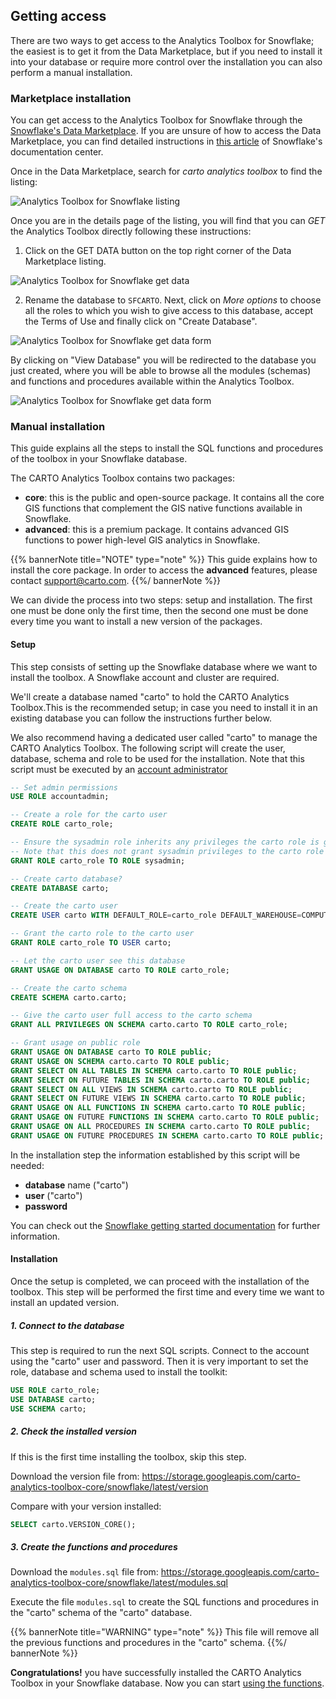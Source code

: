 ## Getting access

There are two ways to get access to the Analytics Toolbox for Snowflake; the easiest is to get it from the Data Marketplace, but if you need to install it into your database or require more control over the installation you can also perform a manual installation.

### Marketplace installation

You can get access to the Analytics Toolbox for Snowflake through the [Snowflake's Data Marketplace](https://www.snowflake.com/datasets/carto-spatial-extension/). If you are unsure of how to access the Data Marketplace, you can find detailed instructions in [this article](https://docs.snowflake.com/en/user-guide/data-marketplace-intro.html#how-do-i-access-the-snowflake-data-marketplace-to-browse-listings) of Snowflake's documentation center.

Once in the Data Marketplace, search for _carto analytics toolbox_ to find the listing:

![Analytics Toolbox for Snowflake listing](/img/sf-analytics-toolbox/sf-datamarketplace-step1.png)

Once you are in the details page of the listing, you will find that you can _GET_ the Analytics Toolbox directly following these instructions:


1. Click on the GET DATA button on the top right corner of the Data Marketplace listing.

![Analytics Toolbox for Snowflake get data](/img/sf-analytics-toolbox/sf-datamarketplace-step2-get.png)

2. Rename the database to `SFCARTO`. Next, click on _More options_ to choose all the roles to which you wish to give access to this database, accept the Terms of Use and finally click on "Create Database".

![Analytics Toolbox for Snowflake get data form](/img/sf-analytics-toolbox/sf-datamarketplace-step3-get.png)

By clicking on "View Database" you will be redirected to the database you just created, where you will be able to browse all the modules (schemas) and functions and procedures available within the Analytics Toolbox.

![Analytics Toolbox for Snowflake get data form](/img/sf-analytics-toolbox/sf-datamarketplace-step5-get.png)


### Manual installation

This guide explains all the steps to install the SQL functions and procedures of the toolbox in your Snowflake database.

The CARTO Analytics Toolbox contains two packages:
* **core**: this is the public and open-source package. It contains all the core GIS functions that complement the GIS native functions available in Snowflake.
* **advanced**: this is a premium package. It contains advanced GIS functions to power high-level GIS analytics in Snowflake.

{{% bannerNote title="NOTE" type="note" %}}
This guide explains how to install the core package. In order to access the **advanced** features, please contact support@carto.com.
{{%/ bannerNote %}}

We can divide the process into two steps: setup and installation. The first one must be done only the first time, then the second one must be done every time you want to install a new version of the packages.

#### Setup

This step consists of setting up the Snowflake database where we want to install the toolbox. A Snowflake account and cluster are required.

We'll create a database named "carto" to hold the CARTO Analytics Toolbox.This is the recommended setup; in case you need to install it in an existing database you can follow the instructions further below.

We also recommend having a dedicated user called "carto" to manage the CARTO Analytics Toolbox. The following script will create the user, database, schema and role to be used for the installation. Note that this script must be executed by an [account administrator](https://docs.snowflake.com/en/user-guide/security-access-control-considerations.html#using-the-accountadmin-role)

```sql
-- Set admin permissions
USE ROLE accountadmin;

-- Create a role for the carto user
CREATE ROLE carto_role;

-- Ensure the sysadmin role inherits any privileges the carto role is granted.
-- Note that this does not grant sysadmin privileges to the carto role
GRANT ROLE carto_role TO ROLE sysadmin;

-- Create carto database?
CREATE DATABASE carto;

-- Create the carto user
CREATE USER carto WITH DEFAULT_ROLE=carto_role DEFAULT_WAREHOUSE=COMPUTE_WH PASSWORD='<strong, unique password>';

-- Grant the carto role to the carto user
GRANT ROLE carto_role TO USER carto;

-- Let the carto user see this database
GRANT USAGE ON DATABASE carto TO ROLE carto_role;

-- Create the carto schema
CREATE SCHEMA carto.carto;

-- Give the carto user full access to the carto schema
GRANT ALL PRIVILEGES ON SCHEMA carto.carto TO ROLE carto_role;

-- Grant usage on public role
GRANT USAGE ON DATABASE carto TO ROLE public;
GRANT USAGE ON SCHEMA carto.carto TO ROLE public;
GRANT SELECT ON ALL TABLES IN SCHEMA carto.carto TO ROLE public;
GRANT SELECT ON FUTURE TABLES IN SCHEMA carto.carto TO ROLE public;
GRANT SELECT ON ALL VIEWS IN SCHEMA carto.carto TO ROLE public;
GRANT SELECT ON FUTURE VIEWS IN SCHEMA carto.carto TO ROLE public;
GRANT USAGE ON ALL FUNCTIONS IN SCHEMA carto.carto TO ROLE public;
GRANT USAGE ON FUTURE FUNCTIONS IN SCHEMA carto.carto TO ROLE public;
GRANT USAGE ON ALL PROCEDURES IN SCHEMA carto.carto TO ROLE public;
GRANT USAGE ON FUTURE PROCEDURES IN SCHEMA carto.carto TO ROLE public;
```

In the installation step the information established by this script will be needed:
* **database** name ("carto")
* **user** ("carto")
* **password**

You can check out the [Snowflake getting started documentation](https://docs.snowflake.com/en/user-guide-getting-started.html) for further information.

#### Installation

Once the setup is completed, we can proceed with the installation of the toolbox. This step will be performed the first time and every time we want to install an updated version.

##### 1. Connect to the database

This step is required to run the next SQL scripts. Connect to the account using the "carto" user and password. Then it is very important to set the role, database and schema used to install the toolkit:

```sql
USE ROLE carto_role;
USE DATABASE carto;
USE SCHEMA carto;
```

##### 2. Check the installed version

If this is the first time installing the toolbox, skip this step.

Download the version file from:
https://storage.googleapis.com/carto-analytics-toolbox-core/snowflake/latest/version

Compare with your version installed:

```sql
SELECT carto.VERSION_CORE();
```

##### 3. Create the functions and procedures

Download the `modules.sql` file from: https://storage.googleapis.com/carto-analytics-toolbox-core/snowflake/latest/modules.sql

Execute the file `modules.sql` to create the SQL functions and procedures in the "carto" schema of the "carto" database.

{{% bannerNote title="WARNING" type="note" %}}
This file will remove all the previous functions and procedures in the "carto" schema.
{{%/ bannerNote %}}

**Congratulations!** you have successfully installed the CARTO Analytics Toolbox in your Snowflake database. Now you can start [using the functions](/analytics-toolbox-snowflake/sql-reference/overview/).
